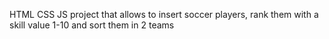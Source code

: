 HTML CSS JS project that allows to insert soccer players, rank them with a skill value 1-10 and sort them in 2 teams
